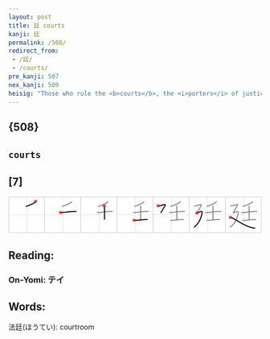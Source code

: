 ```yaml
---
layout: post
title: 廷 courts
kanji: 廷
permalink: /508/
redirect_from:
 - /廷/
 - /courts/
pre_kanji: 507
nex_kanji: 509
heisig: "Those who rule the <b>courts</b>, the <i>porters</i> of justice and order, are often found to <i>stretch</i> the law to suit their own purposes. Recall the kanji for <i>prolong</i> from frame 419 and keep it distinct."
---
```


## {508}

## `courts`

## [7]

<div class="stroke"><img src="../images/E5BBB7.png" /></div>

## Reading:

### On-Yomi: テイ

## Words:

法廷(ほうてい): courtroom
